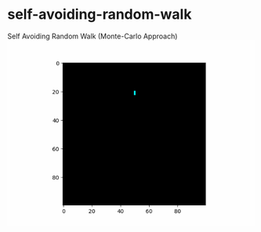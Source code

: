 # self-avoiding-random-walk
Self Avoiding Random Walk (Monte-Carlo Approach)
![demo](https://github.com/theeemanuel/self-avoiding-random-walk/blob/main/sarw.gif)
